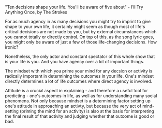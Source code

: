 "Ten decisions shape your life. You'll be aware of five about" - I'll Try Anything Once, by The Strokes

For as much agency in as many decisions you might try to imprint to give shape to your own life, it certainly might seem as though most of life's critical decisions are not made by you, but by external circumstances which you cannot totally or directly control.
On top of this, as the song lyric goes, you might only be aware of just a few of those life-changing decisions.
How ironic?

Nonetheless, the only actor and constant spectator of this whole show that is your life is you.
And you have agency over a lot of important things.

The mindset with which you prime your mind for any decsion or activity is radically important in determining the outcomes in your life.
One's mindset directly determines a lot of life outcomes where direct agency is involved.

Attitude is a crucial aspect in explaining - and therefore a useful tool for predicting - one's outcomes in life, as well as for understanding many social phenomena.
Not only because mindset is a determining factor setting up one's attitude in approaching an activty, but because the very act of mind-setting (priming the mind for an activity) is also at the basis for interpreting the final result of that activity and judging whether that outcome is good or bad.

